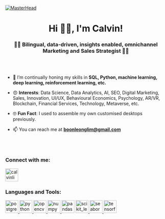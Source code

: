 [![MasterHead](https://drive.google.com/uc?export=view&id=19G59NhA9X-TD9GrNr1Tyadf61RZKJUMe)](https://www.linkedin.com/in/calvinlim/)

<h1 align="center">Hi 👋🏻, I'm Calvin!</h1>
<h3 align="center">🦄🦄 Bilingual, data-driven, insights enabled, omnichannel Marketing and Sales Strategist 🦄🦄</h3>
<br>
<br>

- 🌱 I’m continually honing my skills in **SQL, Python, machine learning, deep learning, reinforcement learning, etc.**

- 😍 **Interests**: Data Science, Data Analytics, AI, SEO, Digital Marketing, Sales, Innovation, UI/UX, Behavioural Economics, Psychology, AR/VR, Blockchain, Financial Services, Technology, Metaverse, etc.

- 🤓 **Fun Fact**: I used to assemble my own customised desktops previously.

- 📫 You can reach me at **boonleonglim@gmail.com**

<br>
<br>
<h3 align="left">Connect with me:</h3>
<p align="left">
<a href="https://linkedin.com/in/calvinlim" target="blank"><img align="center" src="https://brand.linkedin.com/content/dam/me/brand/en-us/brand-home/logos/In-Blue-Logo.png.original.png" alt="calvinlim" height="40" width="40" /></a>
</p>

<h3 align="left">Languages and Tools:</h3>
<p align="left"> <a href="https://www.postgresql.org" target="_blank" rel="noreferrer"> <img src="https://www.postgresql.org/media/img/about/press/elephant.png" alt="postgresql" width="40" height="40"/> </a> <a href="https://www.python.org" target="_blank" rel="noreferrer"> <img src="https://s3.dualstack.us-east-2.amazonaws.com/pythondotorg-assets/media/psf/trademarks-faq/python-logo.png" alt="python" width="40" height="40"/> </a> <a href="https://opencv.org/" target="_blank" rel="noreferrer"> <img src="https://opencv.org/wp-content/uploads/2020/07/OpenCV_logo_no_text-1.svg" alt="opencv" width="40" height="40"/> </a> <a href="https://pandas.pydata.org/" target="_blank" rel="noreferrer"> <img src="https://numpy.org/images/logo.svg" alt="numpy" width="40" height="40"/> </a> <img src="https://pandas.pydata.org/static/img/pandas_mark.svg" alt="pandas" width="40" height="40"/> </a> <a href="https://scikit-learn.org/" target="_blank" rel="noreferrer"> <img src="https://thomasjpfan.github.io/sklearn-repo-status/assets/logo.svg" alt="scikit_learn" width="40" height="40"/> </a> <a href="https://seaborn.pydata.org/" target="_blank" rel="noreferrer"> <img src="https://seaborn.pydata.org/_images/logo-mark-lightbg.svg" alt="seaborn" width="40" height="40"/> </a> <a href="https://www.tensorflow.org" target="_blank" rel="noreferrer"> <img src="https://miro.medium.com/max/1000/1*eJWbxmatlWJCNuhJqXB_dw.png" alt="tensorflow" width="40" height="40"/> </a> </p>
